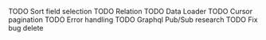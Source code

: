 TODO Sort field selection
TODO Relation
TODO Data Loader
TODO Cursor pagination
TODO Error handling
TODO Graphql Pub/Sub research
TODO Fix bug delete